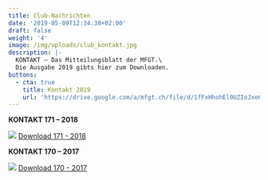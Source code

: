 ```yaml
---
title: Club-Nachrichten
date: '2019-05-09T12:34:38+02:00'
draft: false
weight: '4'
image: /img/uploads/club_kontakt.jpg
description: |-
  KONTAKT – Das Mitteilungsblatt der MFGT.\
  Die Ausgabe 2019 gibts hier zum Downloaden.
buttons:
  - cta: true
    title: Kontakt 2019
    url: 'https://drive.google.com/a/mfgt.ch/file/d/1fFxHhohEl0UZIoJxo6pzYQk11M4gHPmi/view?usp=sharing'
---
```

**KONTAKT 171 – 2018**

![](/img/uploads/bild_kontakt_2018.jpg)
[Download 171 - 2018](https://drive.google.com/a/mfgt.ch/file/d/1MowdujVOWUDSffqqXNsobCI31XhxrqOz/view?usp=sharing)

**KONTAKT 170 – 2017**

![](/img/uploads/bild_kontakt_2017.jpg)
[Download 170 - 2017](https://drive.google.com/a/mfgt.ch/file/d/1ysmsMVpPK8_L2kfXvxtPNcOod8AbwA6J/view?usp=sharing)
